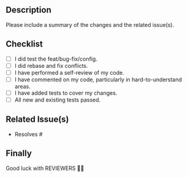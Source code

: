 ## Description

Please include a summary of the changes and the related issue(s).

## Checklist

- [ ] I did test the feat/bug-fix/config.
- [ ] I did rebase and fix conflicts.
- [ ] I have performed a self-review of my code.
- [ ] I have commented on my code, particularly in hard-to-understand areas.
- [ ] I have added tests to cover my changes.
- [ ] All new and existing tests passed.

## Related Issue(s)

- Resolves #

## Finally

Good luck with REVIEWERS :male_detective:
